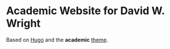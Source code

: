 # Academic Website for David W. Wright


Based on [Hugo](https://gohugo.io/) and the **academic** [theme](https://themes.gohugo.io/theme/academic/).
